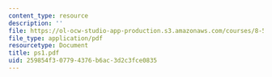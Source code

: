 ```yaml
---
content_type: resource
description: ''
file: https://ol-ocw-studio-app-production.s3.amazonaws.com/courses/8-514-strongly-correlated-systems-in-condensed-matter-physics-fall-2003/259854f307794376b6ac3d2c3fce0835_ps1.pdf
file_type: application/pdf
resourcetype: Document
title: ps1.pdf
uid: 259854f3-0779-4376-b6ac-3d2c3fce0835
---
```

